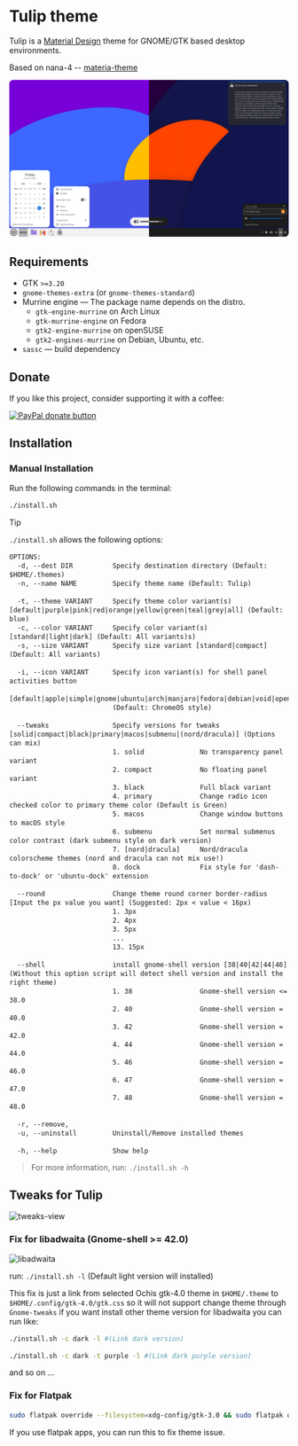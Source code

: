 # Tulip theme

Tulip is a [Material Design](https://material.io) theme for GNOME/GTK based desktop environments.

Based on nana-4 -- [materia-theme](https://github.com/nana-4/materia-theme)

![screenshot](images/screenshot.png?raw=true)

## Requirements

- GTK `>=3.20`
- `gnome-themes-extra` (or `gnome-themes-standard`)
- Murrine engine — The package name depends on the distro.
  - `gtk-engine-murrine` on Arch Linux
  - `gtk-murrine-engine` on Fedora
  - `gtk2-engine-murrine` on openSUSE
  - `gtk2-engines-murrine` on Debian, Ubuntu, etc.
- `sassc` — build dependency

## Donate

If you like this project, consider supporting it with a coffee:

<span class="paypal"><a href="https://www.paypal.me/vinceliuice" title="Donate to this project using Paypal"><img src="https://www.paypalobjects.com/webstatic/mktg/Logo/pp-logo-100px.png" alt="PayPal donate button" /></a></span>

## Installation

### Manual Installation

Run the following commands in the terminal:

```sh
./install.sh
```

> [!TIP]
> `./install.sh` allows the following options:

```
OPTIONS:
  -d, --dest DIR          Specify destination directory (Default: $HOME/.themes)
  -n, --name NAME         Specify theme name (Default: Tulip)

  -t, --theme VARIANT     Specify theme color variant(s) [default|purple|pink|red|orange|yellow|green|teal|grey|all] (Default: blue)
  -c, --color VARIANT     Specify color variant(s) [standard|light|dark] (Default: All variants)s)
  -s, --size VARIANT      Specify size variant [standard|compact] (Default: All variants)

  -i, --icon VARIANT      Specify icon variant(s) for shell panel activities button
                          [default|apple|simple|gnome|ubuntu|arch|manjaro|fedora|debian|void|opensuse|popos|mxlinux|zorin|endeavouros|tux|nixos|gentoo|budgie|solus]
                          (Default: ChromeOS style)

  --tweaks                Specify versions for tweaks [solid|compact|black|primary|macos|submenu|(nord/dracula)] (Options can mix)
                          1. solid              No transparency panel variant
                          2. compact            No floating panel variant
                          3. black              Full black variant
                          4. primary            Change radio icon checked color to primary theme color (Default is Green)
                          5. macos              Change window buttons to macOS style
                          6. submenu            Set normal submenus color contrast (dark submenu style on dark version)
                          7. [nord|dracula]     Nord/dracula colorscheme themes (nord and dracula can not mix use!)
                          8. dock               Fix style for 'dash-to-dock' or 'ubuntu-dock' extension

  --round                 Change theme round corner border-radius [Input the px value you want] (Suggested: 2px < value < 16px)
                          1. 3px
                          2. 4px
                          3. 5px
                          ...
                          13. 15px

  --shell                 install gnome-shell version [38|40|42|44|46] (Without this option script will detect shell version and install the right theme)
                          1. 38                 Gnome-shell version <= 38.0
                          2. 40                 Gnome-shell version = 40.0
                          3. 42                 Gnome-shell version = 42.0
                          4. 44                 Gnome-shell version = 44.0
                          5. 46                 Gnome-shell version = 46.0
                          6. 47                 Gnome-shell version = 47.0
                          7. 48                 Gnome-shell version = 48.0

  -r, --remove,
  -u, --uninstall         Uninstall/Remove installed themes

  -h, --help              Show help
```

> For more information, run: `./install.sh -h`

## Tweaks for Tulip

![tweaks-view](images/tweaks-view.png?raw=true)

### Fix for libadwaita (Gnome-shell >= 42.0)

![libadwaita](images/libadwaita.png?raw=true)

run: `./install.sh -l` (Default light version will installed)

This fix is just a link from selected Ochis gtk-4.0 theme in `$HOME/.theme` to `$HOME/.config/gtk-4.0/gtk.css`
so it will not support change theme through `Gnome-tweaks`
if you want install other theme version for libadwaita you can run like:

```sh
./install.sh -c dark -l #(Link dark version)
```

```sh
./install.sh -c dark -t purple -l #(Link dark purple version)
```

and so on ... 

### Fix for Flatpak

```sh
sudo flatpak override --filesystem=xdg-config/gtk-3.0 && sudo flatpak override --filesystem=xdg-config/gtk-4.0
```

If you use flatpak apps, you can run this to fix theme issue.

